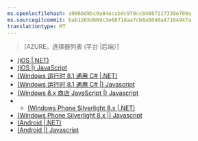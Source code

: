 ```yaml
---
ms.openlocfilehash: a9868d8bc9a84ecabdc979cc84087117339e709a
ms.sourcegitcommit: bab1265d669c3e6871daa7cb8a5640a47104947a
translationtype: MT
---
```

> [AZURE。选择器列表 (平台 |后端）]
- [(iOS |.NET)](../articles/mobile-services-dotnet-backend-ios-get-started-push.md)
- [(iOS |) JavaScript](../articles/mobile-services-javascript-backend-ios-get-started-push.md)
- [(Windows 运行时 8.1 通用 C# |.NET)](../articles/mobile-services-dotnet-backend-windows-universal-dotnet-get-started-push.md)
- [(Windows 运行时 8.1 通用 C# |) Javascript](../articles/mobile-services-javascript-backend-windows-universal-dotnet-get-started-push.md)
- [(Windows 8.x 商店 JavaScript |) Javascript](../articles/mobile-services-javascript-backend-windows-store-javascript-get-started-push.md)
- - [(Windows Phone Silverlight 8.x |.NET)](../articles/mobile-services-dotnet-backend-windows-phone-get-started-push.md)
- [(Windows Phone Silverlight 8.x |) Javascript](../articles/mobile-services-javascript-backend-windows-phone-get-started-push.md)
- [(Android |.NET)](../articles/mobile-services-dotnet-backend-android-get-started-push.md)
- [(Android |) Javascript](../articles/mobile-services-javascript-backend-android-get-started-push.md)
